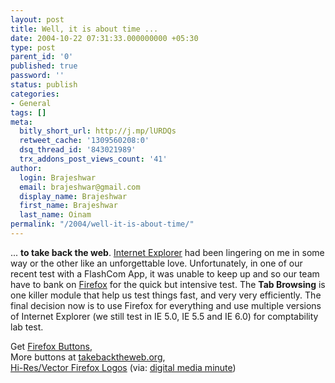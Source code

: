 ```yaml
---
layout: post
title: Well, it is about time ...
date: 2004-10-22 07:31:33.000000000 +05:30
type: post
parent_id: '0'
published: true
password: ''
status: publish
categories:
- General
tags: []
meta:
  bitly_short_url: http://j.mp/lURDQs
  retweet_cache: '1309560208:0'
  dsq_thread_id: '843021989'
  trx_addons_post_views_count: '41'
author:
  login: Brajeshwar
  email: brajeshwar@gmail.com
  display_name: Brajeshwar
  first_name: Brajeshwar
  last_name: Oinam
permalink: "/2004/well-it-is-about-time/"
---
```

<p><?php ImgBlog("blogobabble/firefox.jpg", 0, "FireFox, the browser reloaded", "http://getfirefox.com/");?> ... <strong>to take back the web</strong>. <a href="http://blogs.msdn.com/ie/" title="Internet Explorer Blog">Internet Explorer</a> had been lingering on me in some way or the other like an unforgettable love. Unfortunately, in one of our recent test with a FlashCom App, it was unable to keep up and so our team have to bank on <a href="http://getfirefox.com/" title="Firefox">Firefox</a> for the quick but intensive test. The <strong>Tab Browsing</strong> is one killer module that help us test things fast, and very very efficiently. The final decision now is to use Firefox for everything and use multiple versions of Internet Explorer (we still test in IE 5.0, IE 5.5 and IE 6.0) for comptability lab test.</p>
<p>Get <a href="http://www.mozilla.org/products/firefox/buttons.html" title="Firefox Buttons">Firefox Buttons</a>,<br />
More buttons at <a href="http://takebacktheweb.org/" title="takebacktheweb.org">takebacktheweb.org</a>,<br />
<a href="http://www.spreadfirefox.com/?q=node/view/3064" title="Hi-Res/Vector Firefox Logos">Hi-Res/Vector Firefox Logos</a>  (via: <a href="http://digitalmediaminute.com/" title="digital media minute">digital media minute</a>)</p>
